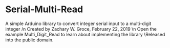 # Serial-Multi-Read
A simple Arduino library to convert integer serial input to a multi-digit integer
/n Created by Zachary W. Groce, February 22, 2019
\n Open the example Multi_Digit_Read to learn about implementing the library
\Released into the public domain.
